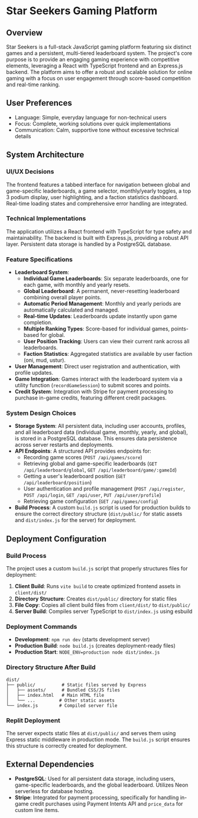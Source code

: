 # Star Seekers Gaming Platform

## Overview
Star Seekers is a full-stack JavaScript gaming platform featuring six distinct games and a persistent, multi-tiered leaderboard system. The project's core purpose is to provide an engaging gaming experience with competitive elements, leveraging a React with TypeScript frontend and an Express.js backend. The platform aims to offer a robust and scalable solution for online gaming with a focus on user engagement through score-based competition and real-time ranking.

## User Preferences
- Language: Simple, everyday language for non-technical users
- Focus: Complete, working solutions over quick implementations
- Communication: Calm, supportive tone without excessive technical details

## System Architecture

### UI/UX Decisions
The frontend features a tabbed interface for navigation between global and game-specific leaderboards, a game selector, monthly/yearly toggles, a top 3 podium display, user highlighting, and a faction statistics dashboard. Real-time loading states and comprehensive error handling are integrated.

### Technical Implementations
The application utilizes a React frontend with TypeScript for type safety and maintainability. The backend is built with Express.js, providing a robust API layer. Persistent data storage is handled by a PostgreSQL database.

### Feature Specifications
- **Leaderboard System**:
    - **Individual Game Leaderboards**: Six separate leaderboards, one for each game, with monthly and yearly resets.
    - **Global Leaderboard**: A permanent, never-resetting leaderboard combining overall player points.
    - **Automatic Period Management**: Monthly and yearly periods are automatically calculated and managed.
    - **Real-time Updates**: Leaderboards update instantly upon game completion.
    - **Multiple Ranking Types**: Score-based for individual games, points-based for global.
    - **User Position Tracking**: Users can view their current rank across all leaderboards.
    - **Faction Statistics**: Aggregated statistics are available by user faction (oni, mud, ustur).
- **User Management**: Direct user registration and authentication, with profile updates.
- **Game Integration**: Games interact with the leaderboard system via a utility function (`recordGameSession`) to submit scores and points.
- **Credit System**: Integration with Stripe for payment processing to purchase in-game credits, featuring different credit packages.

### System Design Choices
- **Storage System**: All persistent data, including user accounts, profiles, and all leaderboard data (individual game, monthly, yearly, and global), is stored in a PostgreSQL database. This ensures data persistence across server restarts and deployments.
- **API Endpoints**: A structured API provides endpoints for:
    - Recording game scores (`POST /api/games/score`)
    - Retrieving global and game-specific leaderboards (`GET /api/leaderboard/global`, `GET /api/leaderboard/game/:gameId`)
    - Getting a user's leaderboard position (`GET /api/leaderboard/position`)
    - User authentication and profile management (`POST /api/register`, `POST /api/login`, `GET /api/user`, `PUT /api/user/profile`)
    - Retrieving game configuration (`GET /api/games/config`)
- **Build Process**: A custom `build.js` script is used for production builds to ensure the correct directory structure (`dist/public/` for static assets and `dist/index.js` for the server) for deployment.
  
## Deployment Configuration

### Build Process
The project uses a custom `build.js` script that properly structures files for deployment:

1. **Client Build**: Runs `vite build` to create optimized frontend assets in `client/dist/`
2. **Directory Structure**: Creates `dist/public/` directory for static files
3. **File Copy**: Copies all client build files from `client/dist/` to `dist/public/`
4. **Server Build**: Compiles server TypeScript to `dist/index.js` using esbuild

### Deployment Commands
- **Development**: `npm run dev` (starts development server)
- **Production Build**: `node build.js` (creates deployment-ready files)
- **Production Start**: `NODE_ENV=production node dist/index.js`

### Directory Structure After Build
```
dist/
├── public/          # Static files served by Express
│   ├── assets/      # Bundled CSS/JS files
│   ├── index.html   # Main HTML file
│   └── ...         # Other static assets
└── index.js        # Compiled server file
```

### Replit Deployment
The server expects static files at `dist/public/` and serves them using Express static middleware in production mode. The `build.js` script ensures this structure is correctly created for deployment.

## External Dependencies

- **PostgreSQL**: Used for all persistent data storage, including users, game-specific leaderboards, and the global leaderboard. Utilizes Neon serverless for database hosting.
- **Stripe**: Integrated for payment processing, specifically for handling in-game credit purchases using Payment Intents API and `price_data` for custom line items.